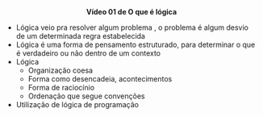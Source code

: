 <center><b>Vídeo 01 de O que é lógica</b></center> 



- Lógica veio pra resolver algum problema , o problema é algum desvio de um determinada regra estabelecida
- Lógica é uma forma de pensamento estruturado, para determinar o que é verdadeiro ou não dentro de um contexto
- Lógica
  - Organização coesa
  - Forma como desencadeia, acontecimentos
  - Forma de raciocínio
  - Ordenação que segue convenções
- Utilização de lógica de programação

